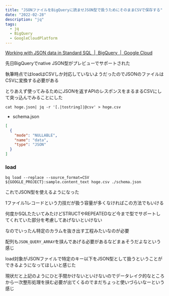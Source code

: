 ```yaml
---
title: "JSONファイルをBigQueryに読ませJSON型で扱うためにそのままCSVで保存する"
date: "2022-02-28"
description: "jq"
tags:
  - jq
  - BigQuery
  - GoogleCloudPlatform
---
```


[Working with JSON data in Standard SQL  |  BigQuery  |  Google Cloud](https://cloud.google.com/bigquery/docs/reference/standard-sql/json-data)

先日BigQueryでnative JSON型がプレビューでサポートされた

執筆時点ではloadはCSVしか対応していないようだったのでJSONのファイルはCSVに変換する必要がある

とりあえず使ってみるためにJSONを返すAPIのレスポンスをまるまるCSVにして突っ込んでみることにした

```
cat hoge.json| jq -r '[.|tostring]|@csv' > hoge.csv
```

- schema.json

```json
[
  {
    "mode": "NULLABLE",
    "name": "data",
    "type": "JSON"
  }
]
```

### load

```
bq load --replace --source_format=CSV ${GOOGLE_PROJECT}:sample.content_text hoge.csv ./schema.json
```

これでJSON型を使えるようになった

1ファイル1レコードという力技だが扱う容量が多くなければこの方法でもいける

何度かSQLたたいてみたけどSTRUCTやREPEATEDなど今まで型でサポートしてくれていた部分を考慮してあげないといけない

なのでいったん特定のカラムを抜き出す工程みたいなのが必要

配列も`JSON_QUERY_ARRAY`を挟んであげる必要があるなどまぁそうだよなという感じ

load対象がJSONファイルで特定のキー以下をJSON型として扱うということができるようになってほしいと感じた

現状だと上記のようにひと手間かけないといけないのでデータレイク的なところから一次整形処理を挟む必要が出てくるのでまだちょっと使いづらいなーという感じ